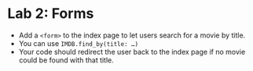 # Lab 2: Forms


- Add a `<form>` to the index page to let users search for a movie by title.
- You can use `IMDB.find_by(title: …)`
- Your code should redirect the user back to the index page if no movie could be found with that title.
